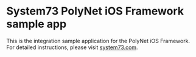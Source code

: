 # System73 PolyNet iOS Framework sample app

This is the integration sample application for the PolyNet iOS Framework.
For detailed instructions, please visit
[system73.com](https://www.system73.com/).
